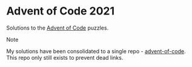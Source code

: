 # Advent of Code 2021

Solutions to the [Advent of Code](https://adventofcode.com) puzzles.

> [!NOTE]  
> My solutions have been consolidated to a single repo - [advent-of-code](https://github.com/nint8835/advent-of-code). This repo only still exists to prevent dead links.
